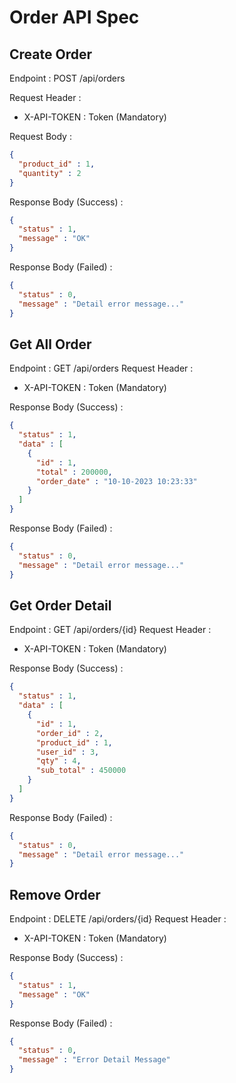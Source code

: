 # Order API Spec

## Create Order

Endpoint : POST /api/orders

Request Header :
- X-API-TOKEN : Token (Mandatory)

Request Body :
```json
{
  "product_id" : 1,
  "quantity" : 2
}
```

Response Body (Success) :
```json
{
  "status" : 1,
  "message" : "OK"
}
```

Response Body (Failed) :
```json
{
  "status" : 0,
  "message" : "Detail error message..."
}
```

## Get All Order

Endpoint : GET /api/orders
Request Header :
- X-API-TOKEN : Token (Mandatory)

Response Body (Success) :
```json
{
  "status" : 1,
  "data" : [
    {
      "id" : 1,
      "total" : 200000,
      "order_date" : "10-10-2023 10:23:33"
    }
  ]
}
```

Response Body (Failed) :
```json
{
  "status" : 0,
  "message" : "Detail error message..."
}
```

## Get Order Detail
Endpoint : GET /api/orders/{id}
Request Header :
- X-API-TOKEN : Token (Mandatory)

Response Body (Success) :
```json
{
  "status" : 1,
  "data" : [
    {
      "id" : 1,
      "order_id" : 2,
      "product_id" : 1,
      "user_id" : 3,
      "qty" : 4,
      "sub_total" : 450000
    }
  ]
}
```

Response Body (Failed) :
```json
{
  "status" : 0,
  "message" : "Detail error message..."
}
```

## Remove Order

Endpoint : DELETE /api/orders/{id}
Request Header :
- X-API-TOKEN : Token (Mandatory)

Response Body (Success) :
```json
{
  "status" : 1,
  "message" : "OK"
}
```

Response Body (Failed) :
```json
{
  "status" : 0,
  "message" : "Error Detail Message"
}
```
